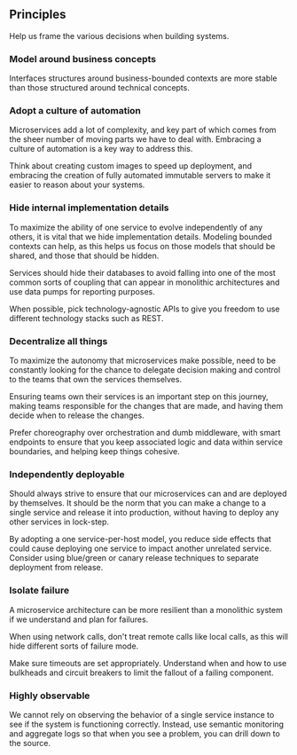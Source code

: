 ## Principles

Help us frame the various decisions when building systems.

### Model around business concepts

Interfaces structures around business-bounded contexts are more stable than those structured around technical concepts.

### Adopt a culture of automation

Microservices add a lot of complexity, and key part of which comes from the sheer number of moving parts we have to deal with. Embracing a culture of automation is a key way to address this.

Think about creating custom images to speed up deployment, and embracing the creation of fully automated immutable servers to make it easier to reason about your systems.

### Hide internal implementation details

To maximize the ability of one service to evolve independently of any others, it is vital that we hide implementation details. Modeling bounded contexts can help, as this helps us focus on those models that should be shared, and those that should be hidden.

Services should hide their databases to avoid falling into one of the most common sorts of coupling that can appear in monolithic architectures and use data pumps for reporting purposes.

When possible, pick technology-agnostic APIs to give you freedom to use different technology stacks such as REST.

### Decentralize all things

To maximize the autonomy that microservices make possible, need to be constantly looking for the chance to delegate decision making and control to the teams that own the services themselves.

Ensuring teams own their services is an important step on this journey, making teams responsible for the changes that are made, and having them decide when to release the changes.

Prefer choreography over orchestration and dumb middleware, with smart endpoints to ensure that you keep associated logic and data within service boundaries, and helping keep things cohesive.

### Independently deployable

Should always strive to ensure that our microservices can and are deployed by themselves. It should be the norm that you can make a change to a single service and release it into production, without having to deploy any other services in lock-step.

By adopting a one service-per-host model, you reduce side effects that could cause deploying one service to impact another unrelated service. Consider using blue/green or canary release techniques to separate deployment from release.

### Isolate failure

A microservice architecture can be more resilient than a monolithic system if we understand and plan for failures.

When using network calls, don't treat remote calls like local calls, as this will hide different sorts of failure mode.

Make sure timeouts are set appropriately. Understand when and how to use bulkheads and circuit breakers to limit the fallout of a failing component.

### Highly observable

We cannot rely on observing the behavior of a single service instance to see if the system is functioning correctly. Instead, use semantic monitoring and aggregate logs so that when you see a problem, you can drill down to the source.
